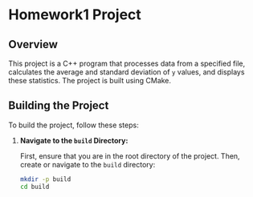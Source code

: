 # Homework1 Project

## Overview

This project is a C++ program that processes data from a specified file, calculates the average and standard deviation of `y` values, and displays these statistics. The project is built using CMake.

## Building the Project

To build the project, follow these steps:

1. **Navigate to the `build` Directory:**

   First, ensure that you are in the root directory of the project. Then, create or navigate to the `build` directory:

   ```bash
   mkdir -p build
   cd build
